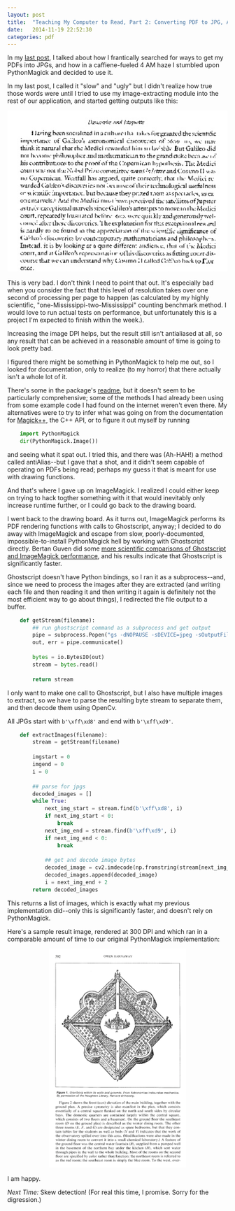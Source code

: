```yaml
---
layout: post
title:  "Teaching My Computer to Read, Part 2: Converting PDF to JPG, Again"
date:   2014-11-19 22:52:30
categories: pdf
---
```


In my [last post](http://0.0.0.0:4000/cv/pdf/2014/11/12/teaching-my-computer-to-read-pdfs-are-evil.html), I talked about how I frantically searched for ways to get my PDFs into JPGs, and how in a caffiene-fueled 4 AM haze I stumbled upon PythonMagick and decided to use it. 

In my last post, I called it "slow" and "ugly" but I didn't realize how true those words were until I tried to use my image-extracting module into the rest of our application, and started getting outputs like this:

<p align="center">
<img src="/img/2014-11-19/imagemagicksucks.jpg">
</p>

This is very bad. I don't think I need to point that out. It's especially bad when you consider the fact that this level of resolution takes over one second of processing per page to happen (as calculated by my highly scientific, "one-Mississippi-two-Mississippi" counting benchmark method. I would love to run actual tests on performance, but unfortunately this is a project I'm expected to finish within the week.).

Increasing the image DPI helps, but the result still isn't antialiased at all, so any result that can be achieved in a reasonable amount of time is going to look pretty bad.

I figured there might be something in PythonMagick to help me out, so I looked for documentation, only to realize (to my horror) that there actually isn't a whole lot of it.

There's some in the package's [readme](http://www.imagemagick.org/download/python/README.txt), but it doesn't seem to be particularly comprehensive; some of the methods I had already been using from some example code I had found on the internet weren't even there. My alternatives were to try to infer what was going on from the documentation for [Magick++](http://www.imagemagick.org/Magick++/Documentation.html), the C++ API, or to figure it out myself by running

```python
	import PythonMagick
	dir(PythonMagick.Image())
```
and seeing what it spat out. I tried this, and there was (Ah-HAH!) a method called antiAlias--but I gave that a shot, and it didn't seem capable of operating on PDFs being read; perhaps my guess it that is meant for use with drawing functions.

And that's where I gave up on ImageMagick. I realized I could either keep on trying to hack togther something with it that would inevitably only increase runtime further, or I could go back to the drawing board.

I went back to the drawing board. As it turns out, ImageMagick performs its PDF rendering functions with calls to Ghostscript, anyway; I decided to do away with ImageMagick and escape from slow, poorly-documented, impossible-to-install PythonMagick hell by working with Ghostscript directly. Bertan Guven did some [more scientific comparisons of Ghostscript and ImageMagick performance](http://bertanguven.com/faster-conversions-from-pdf-to-pngjpeg-imagemagick-vs-ghostscript/), and his results indicate that Ghostscript is significantly faster.

Ghostscript doesn't have Python bindings, so I ran it as a subprocess--and, since we need to process the images after they are extracted (and writing each file and then reading it and then writing it again is definitely not the most efficient way to go about things), I redirected the file output to a buffer.

```python
	def getStream(filename):
	    ## run ghostscript command as a subprocess and get output
	    pipe = subprocess.Popen("gs -dNOPAUSE -sDEVICE=jpeg -sOutputFile=%stdout -dJPEGQ=100 -r300 -q "+ filename + " -c quit", stdout=subprocess.PIPE, shell=True)
	    out, err = pipe.communicate()

	    bytes = io.BytesIO(out)
	    stream = bytes.read()

	    return stream
```

I only want to make one call to Ghostscript, but I also have multiple images to extract, so we have to parse the resulting byte stream to separate them, and then decode them using OpenCv.

All JPGs start with `b'\xff\xd8'` and end with `b'\xff\xd9'`.

```python
	def extractImages(filename): 
	    stream = getStream(filename)

	    imgstart = 0
	    imgend = 0
	    i = 0

	    ## parse for jpgs
	    decoded_images = []
	    while True:
	        next_img_start = stream.find(b'\xff\xd8', i)
	        if next_img_start < 0:
	            break
	        next_img_end = stream.find(b'\xff\xd9', i)
	        if next_img_end < 0:
	            break

	        ## get and decode image bytes
	        decoded_image = cv2.imdecode(np.fromstring(stream[next_img_start:next_img_end+2], np.uint8), cv2.CV_LOAD_IMAGE_COLOR)
	        decoded_images.append(decoded_image)
	        i = next_img_end + 2
	    return decoded_images
```

This returns a list of images, which is exactly what my previous implementation did--only this is significantly faster, and doesn't rely on PythonMagick. 

Here's a sample result image, rendered at 300 DPI and which ran in a comparable amount of time to our original PythonMagick implementation:

<p align="center">
<img src="/img/2014-11-19/ghostscriptisawesome.jpg" style="height:500px">
</p>

I am happy.

*Next Time:* Skew detection! (For real this time, I promise. Sorry for the digression.)

